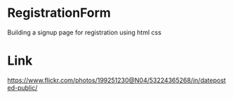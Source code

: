 # RegistrationForm
Building a signup page for registration using html css

# Link
https://www.flickr.com/photos/199251230@N04/53224365268/in/dateposted-public/
